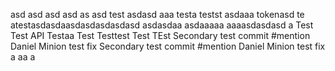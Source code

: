 asd
asd
asd
asd
as
asd
test
asdasd
aaa
testa
testst
asdaaa
tokenasd
te
atestasdasdaasdasdasdasdasd
asdasdaa
asdaaaaa
aaaasdasdasd
a
Test Test API
Testaa
Test
Testtest
Test
TEst
Secondary test commit #mention Daniel Minion test fix
Secondary test commit #mention Daniel Minion test fix
a
aa
a
